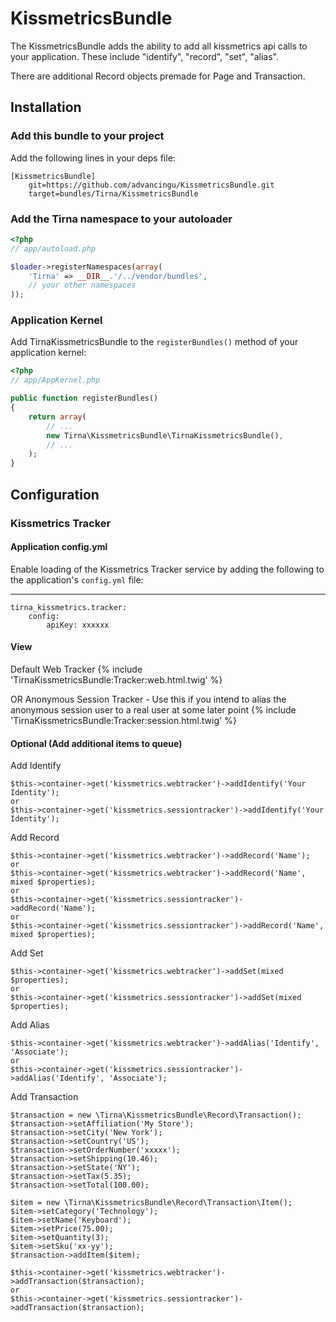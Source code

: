 # KissmetricsBundle

The KissmetricsBundle adds the ability to add all kissmetrics api calls
to your application. These include "identify", "record", "set", "alias".

There are additional Record objects premade for Page and Transaction.

## Installation

### Add this bundle to your project

Add the following lines in your deps file:

    [KissmetricsBundle]
        git=https://github.com/advancingu/KissmetricsBundle.git
        target=bundles/Tirna/KissmetricsBundle

### Add the Tirna namespace to your autoloader

```php
<?php
// app/autoload.php

$loader->registerNamespaces(array(
    'Tirna' => __DIR__.'/../vendor/bundles',
    // your other namespaces
));
```

### Application Kernel

Add TirnaKissmetricsBundle to the `registerBundles()` method of your application kernel:

```php
<?php
// app/AppKernel.php

public function registerBundles()
{
    return array(
        // ...
        new Tirna\KissmetricsBundle\TirnaKissmetricsBundle(),
        // ...
    );
}
```

## Configuration

### Kissmetrics Tracker

#### Application config.yml
Enable loading of the Kissmetrics Tracker service by adding the following to the application's `config.yml` file:
- - -
    tirna_kissmetrics.tracker:
        config:
            apiKey: xxxxxx

#### View
Default Web Tracker
    {% include 'TirnaKissmetricsBundle:Tracker:web.html.twig' %}

OR Anonymous Session Tracker - Use this if you intend to alias the anonymous session user to a real user at some later point
    {% include 'TirnaKissmetricsBundle:Tracker:session.html.twig' %}

#### Optional (Add additional items to queue)
Add Identify

    $this->container->get('kissmetrics.webtracker')->addIdentify('Your Identity');
	or
    $this->container->get('kissmetrics.sessiontracker')->addIdentify('Your Identity');

Add Record

    $this->container->get('kissmetrics.webtracker')->addRecord('Name');
	or
    $this->container->get('kissmetrics.webtracker')->addRecord('Name', mixed $properties);
	or
    $this->container->get('kissmetrics.sessiontracker')->addRecord('Name');
	or
    $this->container->get('kissmetrics.sessiontracker')->addRecord('Name', mixed $properties);

Add Set

    $this->container->get('kissmetrics.webtracker')->addSet(mixed $properties);
	or
    $this->container->get('kissmetrics.sessiontracker')->addSet(mixed $properties);

Add Alias

    $this->container->get('kissmetrics.webtracker')->addAlias('Identify', 'Associate');
	or
    $this->container->get('kissmetrics.sessiontracker')->addAlias('Identify', 'Associate');

Add Transaction

    $transaction = new \Tirna\KissmetricsBundle\Record\Transaction();
    $transaction->setAffiliation('My Store');
    $transaction->setCity('New York');
    $transaction->setCountry('US');
    $transaction->setOrderNumber('xxxxx');
    $transaction->setShipping(10.46);
    $transaction->setState('NY');
    $transaction->setTax(5.35);
    $transaction->setTotal(100.00);
    
    $item = new \Tirna\KissmetricsBundle\Record\Transaction\Item();
    $item->setCategory('Technology');
    $item->setName('Keyboard');
    $item->setPrice(75.00);
    $item->setQuantity(3);
    $item->setSku('xx-yy');
    $transaction->addItem($item);

    $this->container->get('kissmetrics.webtracker')->addTransaction($transaction);
	or
    $this->container->get('kissmetrics.sessiontracker')->addTransaction($transaction);

